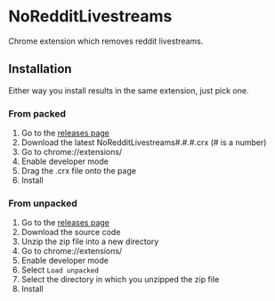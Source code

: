 # NoRedditLivestreams
Chrome extension which removes reddit livestreams.

## Installation
Either way you install results in the same extension, just pick one.

### From packed
1. Go to the [releases page](https://github.com/DeathDragon7050/NoRedditLivestreams/releases/)
2. Download the latest NoRedditLivestreams#.#.#.crx (# is a number)
3. Go to chrome://extensions/
4. Enable developer mode
5. Drag the .crx file onto the page
6. Install

### From unpacked
1. Go to the [releases page](https://github.com/DeathDragon7050/NoRedditLivestreams/releases/)
2. Download the source code
3. Unzip the zip file into a new directory
5. Go to chrome://extensions/
6. Enable developer mode
7. Select `Load unpacked`
8. Select the directory in which you unzipped the zip file
9. Install
